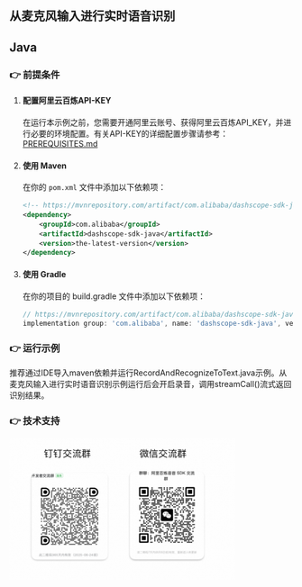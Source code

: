 [comment]: # (title and brief introduction of the sample)
## 从麦克风输入进行实时语音识别
## Java

[comment]: # (prerequisites)
### :point_right: 前提条件

1. #### 配置阿里云百炼API-KEY

    在运行本示例之前，您需要开通阿里云账号、获得阿里云百炼API_KEY，并进行必要的环境配置。有关API-KEY的详细配置步骤请参考：[PREREQUISITES.md](../../../../PREREQUISITES.md)

2. #### 使用 Maven

    在你的 `pom.xml` 文件中添加以下依赖项：
    
    ```xml
    <!-- https://mvnrepository.com/artifact/com.alibaba/dashscope-sdk-java -->
    <dependency>
        <groupId>com.alibaba</groupId>
        <artifactId>dashscope-sdk-java</artifactId>
        <version>the-latest-version</version>
    </dependency>
    ```
3. #### 使用 Gradle

    在你的项目的 build.gradle 文件中添加以下依赖项：
    
    ```gradle
    // https://mvnrepository.com/artifact/com.alibaba/dashscope-sdk-java
    implementation group: 'com.alibaba', name: 'dashscope-sdk-java', version: 'the-latest-version'
    ```


[comment]: # (how to run the sample and expected results)
### :point_right: 运行示例

推荐通过IDE导入maven依赖并运行RecordAndRecognizeToText.java示例。从麦克风输入进行实时语音识别示例运行后会开启录音，调用streamCall()流式返回识别结果。

[comment]: # (technical support of the sample)
### :point_right: 技术支持
<img src="../../../../docs/image/groups.png" width="400"/>

    